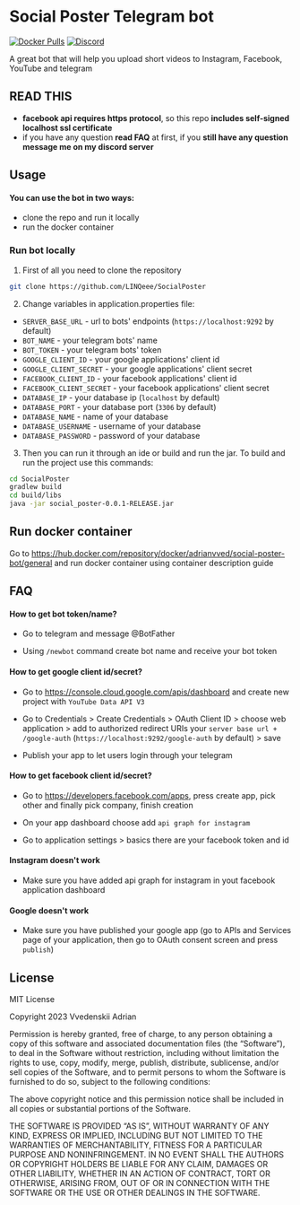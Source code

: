 
# Social Poster Telegram bot

[![Docker Pulls](https://img.shields.io/docker/pulls/adrianvved/social-poster-bot?logo=docker)](https://hub.docker.com/r/adrianvved/social-poster-bot)
[![Discord](https://discord.com/api/guilds/1121926855545593978/widget.png?style=shield)](https://discord.gg/wc6pFPfjvg)

A great bot that will help you upload short videos to Instagram, Facebook, YouTube and telegram


## READ THIS

- **facebook api requires https protocol**, so this repo **includes self-signed localhost ssl certificate**
- if you have any question **read FAQ** at first, if you **still have any question message me on my discord server**


## Usage

#### You can use the bot in two ways:
- clone the repo and run it locally
- run the docker container

### Run bot locally
1. First of all you need to clone the repository
```bash
git clone https://github.com/LINQeee/SocialPoster
```
2. Change variables in application.properties file:
   
- `SERVER_BASE_URL` - url to bots' endpoints (`https://localhost:9292` by default)
- `BOT_NAME` - your telegram bots' name
- `BOT_TOKEN` - your telegram bots' token
- `GOOGLE_CLIENT_ID` - your google applications' client id
- `GOOGLE_CLIENT_SECRET` - your google applications' client secret
- `FACEBOOK_CLIENT_ID` - your facebook applications' client id
- `FACEBOOK_CLIENT_SECRET` - your facebook applications' client secret
- `DATABASE_IP` - your database ip (`localhost` by default)
- `DATABASE_PORT` - your database port (`3306` by default)
- `DATABASE_NAME` - name of your database
- `DATABASE_USERNAME` - username of your database
- `DATABASE_PASSWORD` - password of your database

3. Then you can run it through an ide or build and run the jar.
   To build and run the project use this commands:
```bash
cd SocialPoster
gradlew build
cd build/libs
java -jar social_poster-0.0.1-RELEASE.jar
```
## Run docker container

Go to https://hub.docker.com/repository/docker/adrianvved/social-poster-bot/general and run docker container using container description guide

## FAQ

#### How to get bot token/name?
- Go to telegram and message @BotFather

- Using `/newbot` command create bot name and receive your bot token

#### How to get google client id/secret?
- Go to https://console.cloud.google.com/apis/dashboard and create new project with `YouTube Data API V3`

- Go to Credentials > Create Credentials > OAuth Client ID > choose web application > add to authorized redirect URIs your `server base url + /google-auth` (`https://localhost:9292/google-auth` by default) > save

- Publish your app to let users login through your telegram

#### How to get facebook client id/secret?
- Go to https://developers.facebook.com/apps, press create app, pick other and finally pick company, finish creation

-  On your app dashboard choose add `api graph for instagram`

- Go to application settings > basics there are your facebook token and id

#### Instagram doesn't work
- Make sure you have added api graph for instagram in yout facebook application dashboard

#### Google doesn't work
- Make sure you have published your google app (go to APIs and Services page of your application, then go to OAuth consent screen and press `publish`)


## License

MIT License

Copyright 2023 Vvedenskii Adrian

Permission is hereby granted, free of charge, to any person obtaining a copy of this software and associated documentation files (the “Software”), to deal in the Software without restriction, including without limitation the rights to use, copy, modify, merge, publish, distribute, sublicense, and/or sell copies of the Software, and to permit persons to whom the Software is furnished to do so, subject to the following conditions:

The above copyright notice and this permission notice shall be included in all copies or substantial portions of the Software.

THE SOFTWARE IS PROVIDED “AS IS”, WITHOUT WARRANTY OF ANY KIND, EXPRESS OR IMPLIED, INCLUDING BUT NOT LIMITED TO THE WARRANTIES OF MERCHANTABILITY, FITNESS FOR A PARTICULAR PURPOSE AND NONINFRINGEMENT. IN NO EVENT SHALL THE AUTHORS OR COPYRIGHT HOLDERS BE LIABLE FOR ANY CLAIM, DAMAGES OR OTHER LIABILITY, WHETHER IN AN ACTION OF CONTRACT, TORT OR OTHERWISE, ARISING FROM, OUT OF OR IN CONNECTION WITH THE SOFTWARE OR THE USE OR OTHER DEALINGS IN THE SOFTWARE.

